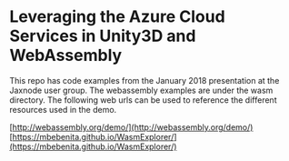 # Leveraging the Azure Cloud Services in Unity3D and WebAssembly

This repo has code examples from the January 2018 presentation at the Jaxnode user group. The webassembly examples are under the wasm directory. The following web urls can be used to reference the different resources used in the demo.

[http://webassembly.org/demo/](http://webassembly.org/demo/)
[https://mbebenita.github.io/WasmExplorer/](https://mbebenita.github.io/WasmExplorer/)